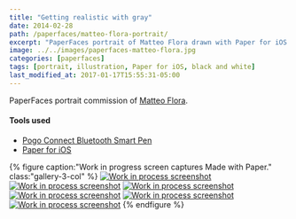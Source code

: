 ```yaml
---
title: "Getting realistic with gray"
date: 2014-02-28
path: /paperfaces/matteo-flora-portrait/
excerpt: "PaperFaces portrait of Matteo Flora drawn with Paper for iOS on an iPad."
image: ../../images/paperfaces-matteo-flora.jpg
categories: [paperfaces]
tags: [portrait, illustration, Paper for iOS, black and white]
last_modified_at: 2017-01-17T15:55:31-05:00
---
```


PaperFaces portrait commission of [Matteo Flora](http://mgpf.it/).

#### Tools used

- [Pogo Connect Bluetooth Smart Pen](https://www.amazon.com/gp/product/B009K448L4/ref=as_li_ss_tl?ie=UTF8&camp=1789&creative=390957&creativeASIN=B009K448L4&linkCode=as2&tag=mademist-20)
- [Paper for iOS](https://paper.bywetransfer.com/)

{% figure caption:"Work in progress screen captures Made with Paper." class:"gallery-3-col" %}
[![Work in process screenshot](../../images/paperfaces-matteo-flora-process-1-600.jpg)](../../images/paperfaces-matteo-flora-process-1-lg.jpg)
[![Work in process screenshot](../../images/paperfaces-matteo-flora-process-2-600.jpg)](../../images/paperfaces-matteo-flora-process-2-lg.jpg)
[![Work in process screenshot](../../images/paperfaces-matteo-flora-process-3-600.jpg)](../../images/paperfaces-matteo-flora-process-3-lg.jpg)
[![Work in process screenshot](../../images/paperfaces-matteo-flora-process-4-600.jpg)](../../images/paperfaces-matteo-flora-process-4-lg.jpg)
[![Work in process screenshot](../../images/paperfaces-matteo-flora-process-5-600.jpg)](../../images/paperfaces-matteo-flora-process-5-lg.jpg)
[![Work in process screenshot](../../images/paperfaces-matteo-flora-process-6-600.jpg)](../../images/paperfaces-matteo-flora-process-6-lg.jpg)
{% endfigure %}
